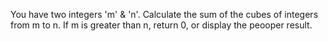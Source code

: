 You have two integers 'm' & 'n'. Calculate the sum of the cubes of integers from m to n. If m is greater than n, return 0, or display the peooper result.

